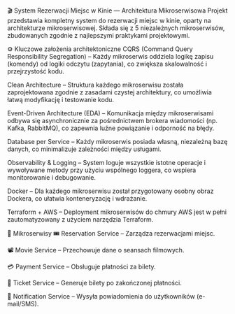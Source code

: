 🎬 System Rezerwacji Miejsc w Kinie — Architektura Mikroserwisowa
Projekt przedstawia kompletny system do rezerwacji miejsc w kinie, oparty na architekturze mikroserwisowej. Składa się z 5 niezależnych mikroserwisów, zbudowanych zgodnie z najlepszymi praktykami projektowymi.

⚙️ Kluczowe założenia architektoniczne
CQRS (Command Query Responsibility Segregation) – Każdy mikroserwis oddziela logikę zapisu (komendy) od logiki odczytu (zapytania), co zwiększa skalowalność i przejrzystość kodu.

Clean Architecture – Struktura każdego mikroserwisu została zaprojektowana zgodnie z zasadami czystej architektury, co umożliwia łatwą modyfikację i testowanie kodu.

Event-Driven Architecture (EDA) – Komunikacja między mikroserwisami odbywa się asynchronicznie za pośrednictwem brokera wiadomości (np. Kafka, RabbitMQ), co zapewnia luźne powiązanie i odporność na błędy.

Database per Service – Każdy mikroserwis posiada własną, niezależną bazę danych, co minimalizuje zależności między usługami.

Observability & Logging – System loguje wszystkie istotne operacje i wywoływane metody przy użyciu wspólnego loggera, co wspiera monitorowanie i debugowanie.

Docker – Dla każdego mikroserwisu został przygotowany osobny obraz Dockera, co ułatwia konteneryzację i wdrażanie.

Terraform + AWS – Deployment mikroserwisów do chmury AWS jest w pełni zautomatyzowany z użyciem narzędzia Terraform.

🧩 Mikroserwisy
🎟️ Reservation Service – Zarządza rezerwacjami miejsc.

📽️ Movie Service – Przechowuje dane o seansach filmowych.

💳 Payment Service – Obsługuje płatności za bilety.

🎫 Ticket Service – Generuje bilety po zakończonej płatności.

📩 Notification Service – Wysyła powiadomienia do użytkowników (e-mail/SMS).